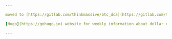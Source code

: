```yaml
---

moved to [https://gitlab.com/thinkmassive/btc_dca](https://gitlab.com/thinkmassive/btc_dca)

[Hugo](https://gohugo.io) website for weekly information about dollar cost averaging into Bitcoin

---
```

